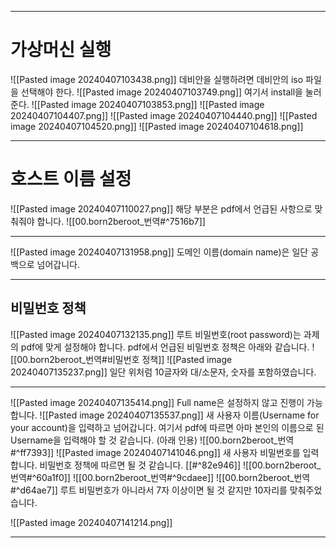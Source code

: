 ***
# 가상머신 실행
![[Pasted image 20240407103438.png]]
데비안을 실행하려면 데비안의 iso 파일을 선택해야 한다.
![[Pasted image 20240407103749.png]]
여기서 install을 눌러준다.
![[Pasted image 20240407103853.png]]
![[Pasted image 20240407104407.png]]
![[Pasted image 20240407104440.png]]
![[Pasted image 20240407104520.png]]
![[Pasted image 20240407104618.png]]

---
# 호스트 이름 설정
![[Pasted image 20240407110027.png]]
해당 부분은 pdf에서 언급된 사항으로 맞춰줘야 합니다.
![[00.born2beroot_번역#^7516b7]]

---
![[Pasted image 20240407131958.png]]
도메인 이름(domain name)은 일단 공백으로 넘어갑니다.
***
## 비밀번호 정책
![[Pasted image 20240407132135.png]]
루트 비밀번호(root password)는 과제의 pdf에 맞게 설정해야 합니다.
pdf에서 언급된 비밀번호 정책은 아래와 같습니다.
![[00.born2beroot_번역#비밀번호 정책]]
![[Pasted image 20240407135237.png]]
일단 위처럼 10글자와 대/소문자, 숫자를 포함하였습니다.
***
![[Pasted image 20240407135414.png]]
Full name은 설정하지 않고 진행이 가능합니다.
![[Pasted image 20240407135537.png]]
새 사용자 이름(Username for your account)을 입력하고 넘어갑니다.
여기서 pdf에 따르면 아마 본인의 이름으로 된 Username을 입력해야 할 것 같습니다.
(아래 인용)
![[00.born2beroot_번역#^ff7393]]
![[Pasted image 20240407141046.png]]
새 사용자 비밀번호를 입력합니다.
비밀번호 정책에 따르면 될 것 같습니다. [[#^82e946]]
![[00.born2beroot_번역#^60a1f0]]
![[00.born2beroot_번역#^9cdaee]]
![[00.born2beroot_번역#^d64ae7]]
루트 비밀번호가 아니라서 7자 이상이면 될 것 같지만 10자리를 맞춰주었습니다.

![[Pasted image 20240407141214.png]]
***
